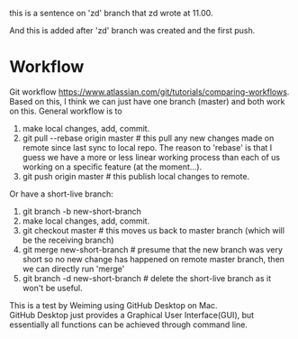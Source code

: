 this is a sentence on 'zd' branch that zd wrote at 11.00.

And this is added after 'zd' branch was created and the first push.

# Workflow
Git workflow https://www.atlassian.com/git/tutorials/comparing-workflows.  
Based on this, I think we can just have one branch (master) and both work on this. General workflow is to
1. make local changes, add, commit.
2. git pull --rebase origin master # this pull any new changes made on remote since last sync to local repo. The reason to 'rebase' is that I guess we have a more or less linear working process than each of us working on a specific feature (at the moment...). 
3. git push origin master # this publish local changes to remote.

Or have a short-live branch:
1. git branch -b new-short-branch
2. make local changes, add, commit.
3. git checkout master # this moves us back to master branch (which will be the receiving branch)
4. git merge new-short-branch # presume that the new branch was very short so no new change has happened on remote master branch, then we can directly run 'merge'
5. git branch -d new-short-branch # delete the short-live branch as it won't be useful.

This is a test by Weiming using GitHub Desktop on Mac.  
GitHub Desktop just provides a Graphical User Interface(GUI), but essentially all functions can be achieved through command line.